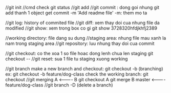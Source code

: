 //git init
//cmd check git status
//git add
//git commit : dong goi nhung git add thanh 1 object
get commit -m 'Add readme file'
-m: them mo ta

//git log: history of commited file
//git diff: xem thay doi cua nhung file da modified
//git show: xem trong box co gi 
git show 3728320hfdjkhfj2389

//working directory: file dang su dung
//staging area: nhung file mau xanh la nam trong staging area
//git repository: luu nhung thay doi cua commit

//git checkout: co the xoa 1 so file hoac dong lenh chua len staging
git checkout -- <filename>
//git reset: sua 1 file tu staging xuong working

//git branch
make a new branch and checkout: git checkout -b <branch> (branching)
ex: git checkout -b feature/dog-class
check the working branch: git checkout <branch>
//git merging
A <---- B
git checkout A
git merge B
master <---- feature/dog-class
//git branch -D <branch> (delete a branch)